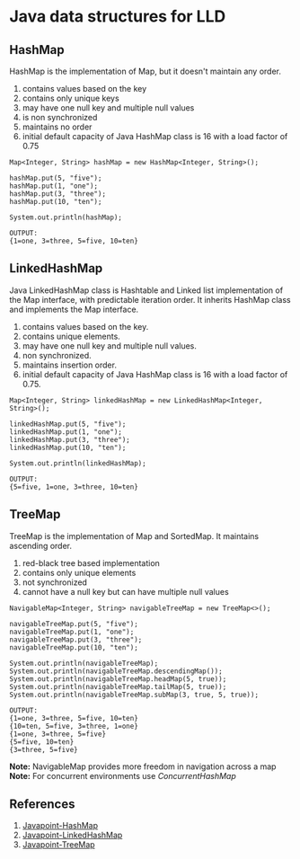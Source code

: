 # Java data structures for LLD
## HashMap
HashMap is the implementation of Map, but it doesn't maintain any order.
1. contains values based on the key
2. contains only unique keys
3. may have one null key and multiple null values
4. is non synchronized
5. maintains no order
6. initial default capacity of Java HashMap class is 16 with a load factor of 0.75
```
Map<Integer, String> hashMap = new HashMap<Integer, String>();

hashMap.put(5, "five");
hashMap.put(1, "one");
hashMap.put(3, "three");
hashMap.put(10, "ten");

System.out.println(hashMap);
```
```
OUTPUT:
{1=one, 3=three, 5=five, 10=ten}
```

## LinkedHashMap
Java LinkedHashMap class is Hashtable and Linked list implementation of the Map interface, with predictable iteration order. It inherits HashMap class and implements the Map interface.
1. contains values based on the key.
2. contains unique elements.
3. may have one null key and multiple null values.
4. non synchronized.
5. maintains insertion order.
6. initial default capacity of Java HashMap class is 16 with a load factor of 0.75.

```
Map<Integer, String> linkedHashMap = new LinkedHashMap<Integer, String>();

linkedHashMap.put(5, "five");
linkedHashMap.put(1, "one");
linkedHashMap.put(3, "three");
linkedHashMap.put(10, "ten");

System.out.println(linkedHashMap);
```
```
OUTPUT:
{5=five, 1=one, 3=three, 10=ten}
```

## TreeMap
TreeMap is the implementation of Map and SortedMap. It maintains ascending order.
1. red-black tree based implementation
2. contains only unique elements
3. not synchronized
4. cannot have a null key but can have multiple null values

```
NavigableMap<Integer, String> navigableTreeMap = new TreeMap<>();

navigableTreeMap.put(5, "five");
navigableTreeMap.put(1, "one");
navigableTreeMap.put(3, "three");
navigableTreeMap.put(10, "ten");

System.out.println(navigableTreeMap);
System.out.println(navigableTreeMap.descendingMap());
System.out.println(navigableTreeMap.headMap(5, true));
System.out.println(navigableTreeMap.tailMap(5, true));
System.out.println(navigableTreeMap.subMap(3, true, 5, true));
```
```
OUTPUT:
{1=one, 3=three, 5=five, 10=ten}
{10=ten, 5=five, 3=three, 1=one}
{1=one, 3=three, 5=five}
{5=five, 10=ten}
{3=three, 5=five}
```
**Note:** NavigableMap provides more freedom in navigation across a map <br>
**Note:** For concurrent environments use *ConcurrentHashMap*

## References
1. [Javapoint-HashMap](https://www.javatpoint.com/java-hashmap)
2. [Javapoint-LinkedHashMap](https://www.javatpoint.com/java-linkedhashmap)
3. [Javapoint-TreeMap](https://www.javatpoint.com/java-treemap)
